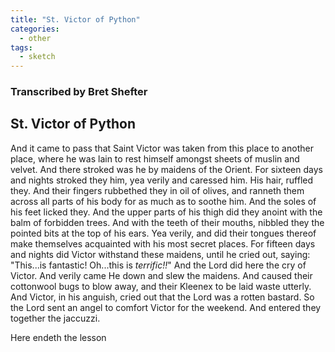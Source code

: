 ```yaml
---
title: "St. Victor of Python"
categories:
  - other
tags:
  - sketch
---
```


### Transcribed by Bret Shefter

## St. Victor of Python

And it came to pass that Saint Victor was taken from this place to another place, where he was lain to rest himself amongst sheets of muslin and velvet. And there stroked was he by maidens of the Orient. For sixteen days and nights stroked they him, yea verily and caressed him. His hair, ruffled they. And their fingers rubbethed they in oil of olives, and ranneth them across all parts of his body for as much as to soothe him. And the soles of his feet licked they. And the upper parts of his thigh did they anoint with the balm of forbidden trees. And with the teeth of their mouths, nibbled they the pointed bits at the top of his ears. Yea verily, and did their tongues thereof make themselves acquainted with his most secret places. For fifteen days and nights did Victor withstand these maidens, until he cried out, saying: "This...is fantastic! Oh...this is *terrific!!*" And the Lord did here the cry of Victor. And verily came He down and slew the maidens. And caused their cottonwool bugs to blow away, and their Kleenex to be laid waste utterly. And Victor, in his anguish, cried out that the Lord was a rotten bastard. So the Lord sent an angel to comfort Victor for the weekend. And entered they together the jaccuzzi.

Here endeth the lesson